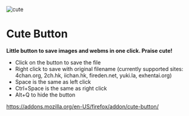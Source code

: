 ![cute](https://i.imgur.com/ILlSir4.png)

# Cute Button

**Little button to save images and webms in one click. Praise cute!**

* Click on the button to save the file
* Right click to save with original filename (currently supported sites: 4chan.org, 2ch.hk, iichan.hk, fireden.net, yuki.la, exhentai.org)
* Space is the same as left click
* Ctrl+Space is the same as right click
* Alt+Q to hide the button

https://addons.mozilla.org/en-US/firefox/addon/cute-button/